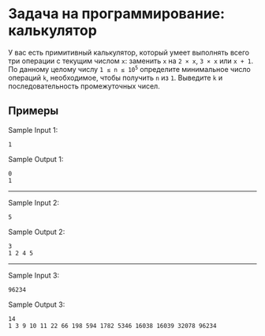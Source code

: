 # Задача на программирование: калькулятор

У вас есть примитивный калькулятор, который умеет выполнять всего три операции с текущим числом <code>x</code>: заменить <code>x</code> на <code>2&nbsp;×&nbsp;x</code>, <code>3&nbsp;×&nbsp;x</code> или <code>x&nbsp;+&nbsp;1</code>. По данному целому числу <code>1&nbsp;≤&nbsp;n&nbsp;≤&nbsp;10<sup>5</sup></code> определите минимальное число операций <code>k</code>, необходимое, чтобы получить <code>n</code> из <code>1</code>. Выведите <code>k</code> и последовательность промежуточных чисел.

## Примеры

Sample Input 1:

```
1
```

Sample Output 1:

```
0
1
```

<hr/>

Sample Input 2:

```
5
```

Sample Output 2:

```
3
1 2 4 5
```

<hr/>

Sample Input 3:

```
96234
```

Sample Output 3:

```
14
1 3 9 10 11 22 66 198 594 1782 5346 16038 16039 32078 96234
```
